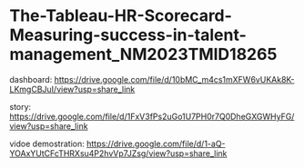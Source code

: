 # The-Tableau-HR-Scorecard-Measuring-success-in-talent-management_NM2023TMID18265

dashboard: https://drive.google.com/file/d/10bMC_m4cs1mXFW6vUKAk8K-LKmgCBJuI/view?usp=share_link

story: https://drive.google.com/file/d/1FxV3fPs2uGo1U7PH0r7Q0DheGXGWHyFG/view?usp=share_link

vidoe demostration: https://drive.google.com/file/d/1-aQ-YOAxYUtCFcTHRXsu4P2hvVp7JZsg/view?usp=share_link
